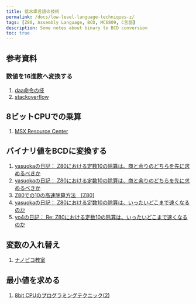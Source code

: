 ```yaml
---
title: 低水準言語の技術
permalink: /docs/low-level-language-techniques-z/
tags: [Z80, Assembly Language, BCD, MC6809, C言語]
description: Some notes about binary to BCD conversion
toc: true
---
```


## 参考資料

### 数値を16進数へ変換する
1) [daa命令の技](https://mechaag.tumblr.com/post/115002824017/daa%E5%91%BD%E4%BB%A4%E3%81%AE%E6%8A%80)
2) [stackoverflow](https://stackoverflow.com/questions/8119577/z80-daa-instruction)

## 8ビットCPUでの乗算
1) [MSX Resource Center](https://www.msx.org/forum/development/msx-development/bcdhex-conversion-asm)

## バイナリ値をBCDに変換する
1) [yasuokaの日記： Z80における定数10の除算は、商と余りのどちらを先に求めるべきか](https://srad.jp/~yasuoka/journal/631908/)
2) [yasuokaの日記： Z80における定数10の除算は、商と余りのどちらを先に求めるべきか](https://srad.jp/~yasuoka/journal/631841/)
3) [Z80での10の高速除算方法　[Z80]](https://piclabo.blog.ss-blog.jp/Z80_Division)
4) [yasuokaの日記： Z80における定数10の除算は、いったいどこまで速くなるのか](https://srad.jp/~yasuoka/journal/631920/)
5) [yo4の日記： Re: Z80における定数10の除算は、いったいどこまで速くなるのか](https://srad.jp/~yo4/journal/632067/)

## 変数の入れ替え
1) [ナノピコ教室](https://mechaag.tumblr.com/post/122847195857/%E3%83%8A%E3%83%8E%E3%83%94%E3%82%B3%E6%95%99%E5%AE%A4)

## 最小値を求める
1) [8bit CPUのプログラミングテクニック(2)](https://mechaag.tumblr.com/post/121974709877/8bit-cpu%E3%81%AE%E3%83%97%E3%83%AD%E3%82%B0%E3%83%A9%E3%83%9F%E3%83%B3%E3%82%B0%E3%83%86%E3%82%AF%E3%83%8B%E3%83%83%E3%82%AF2)
